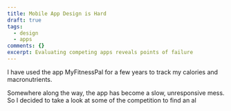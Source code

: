 ```yaml
---
title: Mobile App Design is Hard
draft: true
tags:
  - design
  - apps
comments: {}
excerpt: Evaluating competing apps reveals points of failure
---
```

I have used the app MyFitnessPal for a few years to track my calories and macronutrients.

Somewhere along the way, the app has become a slow, unresponsive mess. So I decided to take a look at some of the competition to find an al

